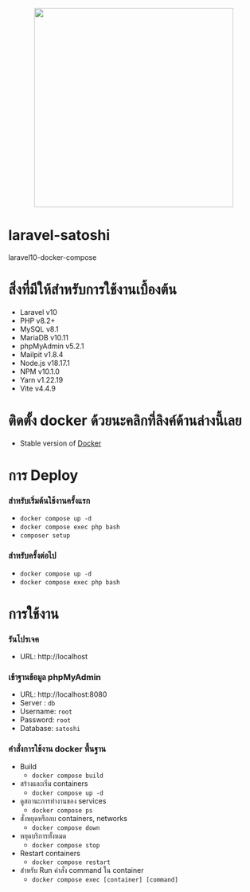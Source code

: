 <p align="center"><a href="https://laravel.com" target="_blank"><img src="https://raw.githubusercontent.com/laravel/art/master/logo-lockup/5%20SVG/2%20CMYK/1%20Full%20Color/laravel-logolockup-cmyk-red.svg" width="400"></a></p>

# laravel-satoshi
laravel10-docker-compose

# สิ่งที่มีให้สำหรับการใช้งานเบื้องต้น
- Laravel v10
- PHP v8.2+
- MySQL v8.1
- MariaDB v10.11
- phpMyAdmin v5.2.1
- Mailpit v1.8.4
- Node.js v18.17.1
- NPM v10.1.0
- Yarn v1.22.19
- Vite v4.4.9

# ติดตั้ง docker ด้วยนะคลิกที่ลิงค์ด้านล่างนี้เลย
- Stable version of [Docker](https://docs.docker.com/engine/install/)

# การ Deploy

### สำหรับเริ่มต้นใช้งานครั้งแรก
- `docker compose up -d`
- `docker compose exec php bash`
- `composer setup`

### สำหรับครั้งต่อไป
- `docker compose up -d`
- `docker compose exec php bash`

# การใช้งาน

###  รันโปรเจค 
- URL: http://localhost

### เข้าฐานข้อมูล phpMyAdmin
- URL: http://localhost:8080
- Server : `db`
- Username: `root`
- Password: `root`
- Database: `satoshi`

### คำสั่งการใช้งาน docker พื้นฐาน
- Build 
    - `docker compose build`
- สร้างและเริ่ม containers
    - `docker compose up -d`
- ดูสถานะการทำงานของ services
    - `docker compose ps`
- สั่งหยุดหรือลบ containers, networks
    - `docker compose down`
- หยุดบริการทั้งหมด
    - `docker compose stop`
- Restart containers 
    - `docker compose restart`
- สำหรับ Run คำสั่ง command ใน container
    - `docker compose exec [container] [command]`

